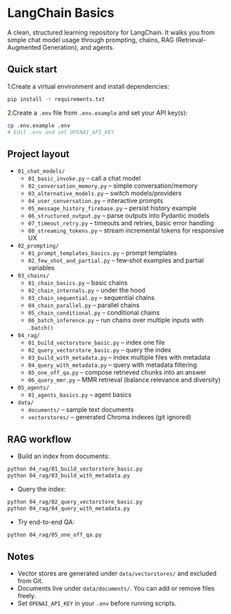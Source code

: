 # LangChain Basics

A clean, structured learning repository for LangChain. It walks you from simple chat model usage through prompting, chains, RAG (Retrieval-Augmented Generation), and agents.

## Quick start

1.Create a virtual environment and install dependencies:

```bash
pip install -r requirements.txt
```

2.Create a `.env` file from `.env.example` and set your API key(s):

```bash
cp .env.example .env
# Edit .env and set OPENAI_API_KEY
```

## Project layout

- `01_chat_models/`
  - `01_basic_invoke.py` – call a chat model
  - `02_conversation_memory.py` – simple conversation/memory
  - `03_alternative_models.py` – switch models/providers
  - `04_user_conversation.py` – interactive prompts
  - `05_message_history_firebase.py` – persist history example
  - `06_structured_output.py` – parse outputs into Pydantic models
  - `07_timeout_retry.py` – timeouts and retries, basic error handling
  - `08_streaming_tokens.py` – stream incremental tokens for responsive UX
- `02_prompting/`
  - `01_prompt_templates_basics.py` – prompt templates
  - `02_few_shot_and_partial.py` – few‑shot examples and partial variables
- `03_chains/`
  - `01_chain_basics.py` – basic chains
  - `02_chain_internals.py` – under the hood
  - `03_chain_sequential.py` – sequential chains
  - `04_chain_parallel.py` – parallel chains
  - `05_chain_conditional.py` – conditional chains
  - `06_batch_inference.py` – run chains over multiple inputs with `.batch()`
- `04_rag/`
  - `01_build_vectorstore_basic.py` – index one file
  - `02_query_vectorstore_basic.py` – query the index
  - `03_build_with_metadata.py` – index multiple files with metadata
  - `04_query_with_metadata.py` – query with metadata filtering
  - `05_one_off_qa.py` – compose retrieved chunks into an answer
  - `06_query_mmr.py` – MMR retrieval (balance relevance and diversity)
- `05_agents/`
  - `01_agents_basics.py` – agent basics
- `data/`
  - `documents/` – sample text documents
  - `vectorstores/` – generated Chroma indexes (git ignored)

## RAG workflow

- Build an index from documents:

```bash
python 04_rag/01_build_vectorstore_basic.py
python 04_rag/03_build_with_metadata.py
```

- Query the index:

```bash
python 04_rag/02_query_vectorstore_basic.py
python 04_rag/04_query_with_metadata.py
```

- Try end-to-end QA:

```bash
python 04_rag/05_one_off_qa.py
```

## Notes

- Vector stores are generated under `data/vectorstores/` and excluded from Git.
- Documents live under `data/documents/`. You can add or remove files freely.
- Set `OPENAI_API_KEY` in your `.env` before running scripts.
